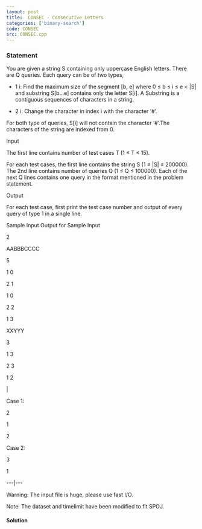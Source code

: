 ```yaml
---
layout: post
title:  CONSEC - Consecutive Letters
categories: ['binary-search']
code: CONSEC
src: CONSEC.cpp
---
```


### **Statement**

You are given a string S containing only uppercase English letters. There are
Q queries. Each query can be of two types,

  * 1 i: Find the maximum size of the segment [b, e] where 0 ≤ b ≤ i ≤ e < |S| and substring S[b...e] contains only the letter S[i]. A Substring is a contiguous sequences of characters in a string.

  * 2 i: Change the character in index i with the character ‘#’.

  
For both type of queries, S[i] will not contain the character ‘#’.The
characters of the string are indexed from 0.

Input

The first line contains number of test cases T (1 ≤ T ≤ 15).

For each test cases, the first line contains the string S (1 ≤ |S| ≤ 200000).
The 2nd line contains number of queries Q (1 ≤ Q ≤ 100000). Each of the next Q
lines contains one query in the format mentioned in the problem statement.

Output

For each test case, first print the test case number and output of every query
of type 1 in a single line.

Sample Input Output for Sample Input

2

AABBBCCCC

5

1 0

2 1

1 0

2 2

1 3

XXYYY

3

1 3

2 3

1 2

|

Case 1:

2

1

2

Case 2:

3

1  
  
---|---  
  
Warning: The input file is huge, please use fast I/O.

Note: The dataset and timelimit have been modified to fit SPOJ.  



#### **Solution**



